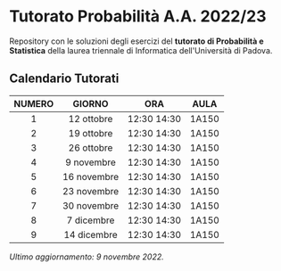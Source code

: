 # Tutorato Probabilità A.A. 2022/23

Repository con le soluzioni degli esercizi del **tutorato di Probabilità e Statistica** della laurea triennale di Informatica dell'Università di Padova.

## Calendario Tutorati

| **NUMERO** |  **GIORNO** |   **ORA**   | **AULA** |
|:----------:|:-----------:|:-----------:|----------|
|      1     |  12 ottobre | 12:30 14:30 |   1A150  |
|      2     |  19 ottobre | 12:30 14:30 |   1A150  |
|      3     |  26 ottobre | 12:30 14:30 |   1A150  |
|      4     |  9 novembre | 12:30 14:30 |   1A150  |
|      5     | 16 novembre | 12:30 14:30 |   1A150  |
|      6     | 23 novembre | 12:30 14:30 |   1A150  |
|      7     | 30 novembre | 12:30 14:30 |   1A150  |
|      8     |  7 dicembre | 12:30 14:30 |   1A150  |
|      9     | 14 dicembre | 12:30 14:30 |   1A150  |

*Ultimo aggiornamento: 9 novembre 2022.*
